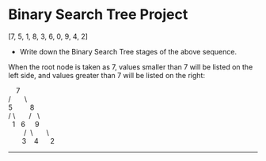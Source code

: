 # Binary Search Tree Project
[7, 5, 1, 8, 3, 6, 0, 9, 4, 2]

-  Write down the Binary Search Tree stages of the above sequence.

When the root node is taken as 7, values smaller than 7 will be listed on the left side, and values greater than 7 will be listed on the right:
  
 
  &nbsp;   &nbsp;   7 <br>
        / &nbsp;  &nbsp;  &nbsp;&nbsp;\ <br>
    5&nbsp; &nbsp; &nbsp;&nbsp; &nbsp;  8 <br>
   /&nbsp;\ &nbsp;  &nbsp; &nbsp; / &nbsp; \ <br>
  &nbsp; 1  &nbsp; 6 &nbsp; &nbsp; 9 <br>
&nbsp; &nbsp;&nbsp;&nbsp; &nbsp; / &nbsp;\ &nbsp;  &nbsp; &nbsp; \ <br>
&nbsp; &nbsp;&nbsp;&nbsp;&nbsp; 3 &nbsp;  &nbsp;4 &nbsp;&nbsp;&nbsp; &nbsp;2

---

